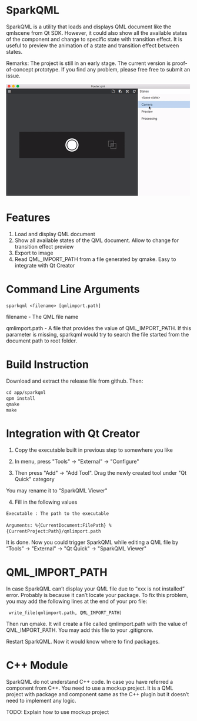 # SparkQML

SparkQML is a utility that loads and displays QML document like the qmlscene from Qt SDK. 
However, it could also show all the available states of the component and change to specific state with transition effect. 
It is useful to preview the animation of a state and transition effect between states.

Remarks:  The project is still in an early stage. 
The current version is proof-of-concept prototype. 
If you find any problem, please free free to submit an issue.

![Screenshot](https://raw.githubusercontent.com/benlau/junkcode/master/docs/SparkQML.gif)

Features
========

 1. Load and display QML document
 2. Show all available states of the QML document. Allow to change for transition effect preview
 3. Export to image
 4. Read QML_IMPORT_PATH from a file generated by qmake. Easy to integrate with Qt Creator

Command Line Arguments
======================

    sparkqml <filename> [qmlimport.path]

filename - The QML file name

qmlimport.path  - A file that provides the value of QML_IMPORT_PATH. If this parameter is missing, sparkqml would try to search the file started from the document path to root folder.

Build Instruction
=================

Download and extract the release file from github. Then:

```
cd app/sparkqml
qpm install
qmake
make
```


Integration with Qt Creator
============================

1) Copy the executable built in previous step to somewhere you like

2) In menu, press "Tools" -> "External" -> "Configure"

3) Then press "Add" -> "Add Tool". Drag the newly created tool under "Qt Quick" category

You may rename it to “SparkQML Viewer"

4) Fill in the following values

```
Executable : The path to the executable

Arguments: %{CurrentDocument:FilePath} %{CurrentProject:Path}/qmlimport.path
```

It is done. Now you could trigger SparkQML while editing a QML file by “Tools” -> "External" -> "Qt Quick" -> "SparkQML Viewer"

QML_IMPORT_PATH
==================

In case SparkQML can’t display your QML file due to “xxx is not installed” error. 
Probably is because it can’t locate your package. 
To fix this problem, you may add the following lines at the end of your pro file:

     write_file(qmlimport.path, QML_IMPORT_PATH)

Then run qmake.
It will create a file called qmlimport.path with the value of QML_IMPORT_PATH.
You may add this file to your .gitignore.

Restart SparkQML. Now it would know where to find packages.

C++ Module
==========

SparkQML do not understand C++ code. 
In case you have referred a component from C++. 
You need to use a mockup project. 
It is a QML project with package and component same as the C++ plugin but it doesn’t need to implement any logic.

TODO: Explain how to use mockup project
